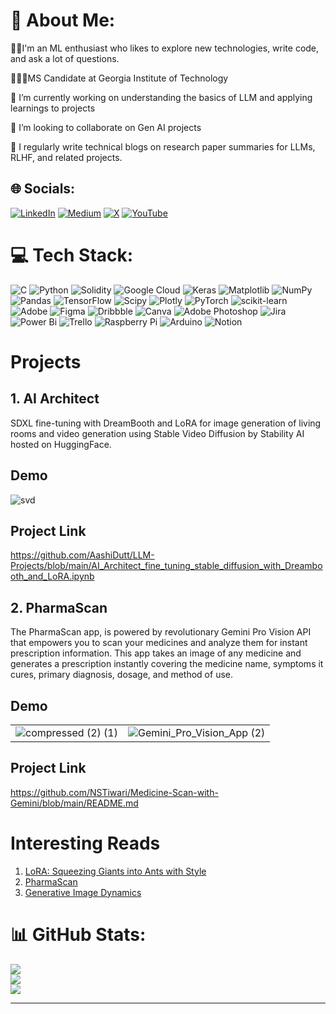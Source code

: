 # 💫 About Me:

🙋‍♀️I'm an ML enthusiast who likes to explore new technologies, write code, and ask a lot of questions.

👩🏻‍🎓MS Candidate at Georgia Institute of Technology

🔭 I’m currently working on understanding the basics of LLM and applying learnings to projects

👯 I’m looking to collaborate on Gen AI projects

📝 I regularly write technical blogs on research paper summaries for LLMs, RLHF, and related projects.

## 🌐 Socials:
[![LinkedIn](https://img.shields.io/badge/LinkedIn-%230077B5.svg?logo=linkedin&logoColor=white)](https://linkedin.com/in/https://www.linkedin.com/in/aashi-dutt/) [![Medium](https://img.shields.io/badge/Medium-12100E?logo=medium&logoColor=white)](https://medium.com/@@aashi-dutt3) [![X](https://img.shields.io/badge/X-black.svg?logo=X&logoColor=white)](https://x.com/https://twitter.com/aashidutt?lang=en) [![YouTube](https://img.shields.io/badge/YouTube-%23FF0000.svg?logo=YouTube&logoColor=white)](https://youtube.com/@https://www.youtube.com/channel/UC9le7mHF3O3RY7gDoQtZp8g) 

# 💻 Tech Stack:
![C](https://img.shields.io/badge/c-%2300599C.svg?style=flat&logo=c&logoColor=white) ![Python](https://img.shields.io/badge/python-3670A0?style=flat&logo=python&logoColor=ffdd54) ![Solidity](https://img.shields.io/badge/Solidity-%23363636.svg?style=flat&logo=solidity&logoColor=white) ![Google Cloud](https://img.shields.io/badge/GoogleCloud-%234285F4.svg?style=flat&logo=google-cloud&logoColor=white) ![Keras](https://img.shields.io/badge/Keras-%23D00000.svg?style=flat&logo=Keras&logoColor=white) ![Matplotlib](https://img.shields.io/badge/Matplotlib-%23ffffff.svg?style=flat&logo=Matplotlib&logoColor=black) ![NumPy](https://img.shields.io/badge/numpy-%23013243.svg?style=flat&logo=numpy&logoColor=white) ![Pandas](https://img.shields.io/badge/pandas-%23150458.svg?style=flat&logo=pandas&logoColor=white) ![TensorFlow](https://img.shields.io/badge/TensorFlow-%23FF6F00.svg?style=flat&logo=TensorFlow&logoColor=white) ![Scipy](https://img.shields.io/badge/SciPy-%230C55A5.svg?style=flat&logo=scipy&logoColor=%white) ![Plotly](https://img.shields.io/badge/Plotly-%233F4F75.svg?style=flat&logo=plotly&logoColor=white) ![PyTorch](https://img.shields.io/badge/PyTorch-%23EE4C2C.svg?style=flat&logo=PyTorch&logoColor=white) ![scikit-learn](https://img.shields.io/badge/scikit--learn-%23F7931E.svg?style=flat&logo=scikit-learn&logoColor=white) ![Adobe](https://img.shields.io/badge/adobe-%23FF0000.svg?style=flat&logo=adobe&logoColor=white) ![Figma](https://img.shields.io/badge/figma-%23F24E1E.svg?style=flat&logo=figma&logoColor=white) ![Dribbble](https://img.shields.io/badge/Dribbble-EA4C89?style=flat&logo=dribbble&logoColor=white) ![Canva](https://img.shields.io/badge/Canva-%2300C4CC.svg?style=flat&logo=Canva&logoColor=white) ![Adobe Photoshop](https://img.shields.io/badge/adobe%20photoshop-%2331A8FF.svg?style=flat&logo=adobe%20photoshop&logoColor=white)  ![Jira](https://img.shields.io/badge/jira-%230A0FFF.svg?style=flat&logo=jira&logoColor=white) ![Power Bi](https://img.shields.io/badge/power_bi-F2C811?style=flat&logo=powerbi&logoColor=black) ![Trello](https://img.shields.io/badge/Trello-%23026AA7.svg?style=flat&logo=Trello&logoColor=white) ![Raspberry Pi](https://img.shields.io/badge/-RaspberryPi-C51A4A?style=flat&logo=Raspberry-Pi) ![Arduino](https://img.shields.io/badge/-Arduino-00979D?style=flat&logo=Arduino&logoColor=white) ![Notion](https://img.shields.io/badge/Notion-%23000000.svg?style=flat&logo=notion&logoColor=white)

# Projects

## 1. AI Architect

SDXL fine-tuning with DreamBooth and LoRA for image generation of living rooms and video generation using Stable Video Diffusion by Stability AI hosted on HuggingFace.

## Demo
<!---![6B965BFD-62BC-43FA-95AD-8BD45CF4E1A1](https://github.com/AashiDutt/AashiDutt/assets/25379502/84c9fd06-9273-49df-a611-dd7abc18deb0)--->
![svd](https://github.com/AashiDutt/AashiDutt/assets/25379502/9a7cc075-3cb4-489a-b7b9-83f938c55f43)


## Project Link

https://github.com/AashiDutt/LLM-Projects/blob/main/AI_Architect_fine_tuning_stable_diffusion_with_Dreambooth_and_LoRA.ipynb


## 2. PharmaScan

The PharmaScan app, is powered by revolutionary Gemini Pro Vision API that empowers you to scan your medicines and analyze them for instant prescription information. This app takes an image of any medicine and generates a prescription instantly covering the medicine name, symptoms it cures, primary diagnosis, dosage, and method of use.

## Demo
<p align="right">
  <table>
    <tr>
      <td><img src="https://github.com/NSTiwari/Medicine-Scan-with-Gemini/assets/25379502/a71f1e6d-0828-4b14-b3f2-545bf94cb4a8" alt="compressed (2) (1)"/></td>
      <td><img src="https://github.com/NSTiwari/Medicine-Scan-with-Gemini/assets/25379502/8a9686db-3c16-4850-aede-1d3c1822d509" alt="Gemini_Pro_Vision_App (2)"/></td>
    </tr>
  </table>
</p>

## Project Link

https://github.com/NSTiwari/Medicine-Scan-with-Gemini/blob/main/README.md

# Interesting Reads

1. [LoRA: Squeezing Giants into Ants with Style]([https://medium.com/p/b7e9af10584a/edit](https://aashi-dutt3.medium.com/lora-squeezing-giants-into-ants-with-style-b7e9af10584a)) 
2. [PharmaScan](https://aashi-dutt3.medium.com/pharmascan-with-gemini-1257d11940b5)
3. [Generative Image Dynamics](https://aashi-dutt3.medium.com/generative-image-dynamics-a-summary-fd92edce560d)
   
# 📊 GitHub Stats:
![](https://github-readme-stats.vercel.app/api?username=AashiDutt&theme=dark&hide_border=false&include_all_commits=true&count_private=false)<br/>
![](https://github-readme-streak-stats.herokuapp.com/?user=AashiDutt&theme=dark&hide_border=false)<br/>
![](https://github-readme-stats.vercel.app/api/top-langs/?username=AashiDutt&theme=dark&hide_border=false&include_all_commits=true&count_private=false&layout=compact)

<!---## 🏆 GitHub Trophies--->
<!---![](https://github-profile-trophy.vercel.app/?username=AashiDutt&theme=radical&no-frame=false&no-bg=true&margin-w=4)--->

<!---### ✍️ Random Dev Quote--->
<!---![](https://quotes-github-readme.vercel.app/api?type=horizontal&theme=radical)--->

---
<!---[![](https://visitcount.itsvg.in/api?id=AashiDutt&icon=0&color=0)](https://visitcount.itsvg.in)--->
